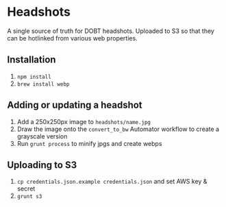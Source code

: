 Headshots
=====

A single source of truth for DOBT headshots. Uploaded to S3 so that they can be hotlinked from various web properties.

## Installation

1. `npm install`
2. `brew install webp`

## Adding or updating a headshot

1. Add a 250x250px image to `headshots/name.jpg`
2. Draw the image onto the `convert_to_bw` Automator workflow to create a grayscale version
3. Run `grunt process` to minify jpgs and create webps

## Uploading to S3

1. `cp credentials.json.example credentials.json` and set AWS key & secret
2. `grunt s3`
